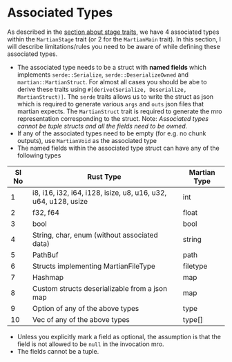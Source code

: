 
# Associated Types

As described in the [section about stage traits](/content/stage.md), we have 4 associated types within the `MartianStage` trait (or 2 for the `MartianMain` trait). In this section, I will describe limitations/rules you need to be aware of while defining these associated types.

* The associated type needs to be a struct with **named fields** which implements `serde::Serialize`, `serde::DeserializeOwned` and `martian::MartianStruct`. For almost all cases you should be abe to derive these traits using `#[derive(Serialize, Deserialize, MartianStruct)]`. The `serde` traits allows us to write the struct as json which is required to generate various `args` and `outs` json files that martian expects. The `MartianStruct` trait is required to generate the mro representation corresponding to the struct. Note: *Associated types cannot be tuple structs and all the fields need to be owned.*
* If any of the associated types need to be empty (for e.g. no chunk outputs), use `MartianVoid` as the associated type
* The named fields within the associated type struct can have any of the following types

| Sl No | Rust Type                                                      | Martian Type |
|-------|----------------------------------------------------------------|--------------|
| 1     | i8, i16, i32, i64, i128, isize, u8, u16, u32, u64, u128, usize | int          |
| 2     | f32, f64                                                       | float        |
| 3     | bool                                                           | bool         |
| 4     | String, char, enum (without associated data)                   | string       |
| 5     | PathBuf                                                        | path         |
| 6     | Structs implementing MartianFileType                           | filetype     |
| 7     | Hashmap                                                        | map          |
| 8     | Custom structs deserializable from a json map                  | map          |
| 9     | Option of any of the above types                               | type         |
| 10    | Vec of any of the above types                                  | type[]       |

* Unless you explicitly mark a field as optional, the assumption is that the field is not allowed to be `null` in the invocation mro.
* The fields cannot be a tuple.